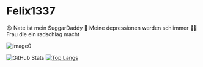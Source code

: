 # Felix1337

😍 Nate ist mein SuggarDaddy
🤣 Meine depressionen werden schlimmer
🤸‍♀️ Frau die ein radschlag macht

![image0](https://user-images.githubusercontent.com/87606394/173424984-62b6e168-1a4b-41d0-9f05-f34c236644be.jpg)

![GitHub Stats](https://github-readme-stats.vercel.app/api?username=FelixH2012&theme=radical)
[![Top Langs](https://github-readme-stats.vercel.app/api/top-langs/?username=FelixH2012&exclude_repo=github-readme-stats,FelixH2012.github.io)](https://github.com/FelixH2012/github-readme-stats)
